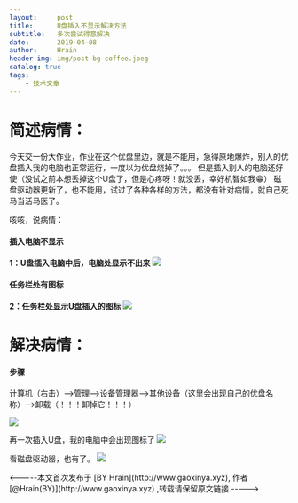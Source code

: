 ```yaml
---
layout:     post
title:      U盘插入不显示解决方法
subtitle:   多次尝试得意解决
date:       2019-04-08
author:     Hrain
header-img: img/post-bg-coffee.jpeg
catalog: true
tags:
    - 技术文章
---
```


# 简述病情：

今天交一份大作业，作业在这个优盘里边，就是不能用，急得原地爆炸，别人的优盘插入我的电脑也正常运行，一度以为优盘烧掉了。。。
但是插入别人的电脑还好使（没试之前本想丢掉这个U盘了，但是心疼呀！就没丢，幸好机智如我😁）
磁盘驱动器更新了，也不能用，试过了各种各样的方法，都没有针对病情，就自己死马当活马医了。


咳咳，说病情：

#### 插入电脑不显示

**1：U盘插入电脑中后，电脑处显示不出来**
![](http://img-blog.csdnimg.cn/20190401192406232.PNG)

#### 任务栏处有图标

**2：任务栏处显示U盘插入的图标**
![](http://img-blog.csdnimg.cn/20190401193253412.PNG)

# 解决病情：

#### 步骤

计算机（右击）-->管理-->设备管理器-->其他设备（这里会出现自己的优盘名称）-->卸载（！！！卸掉它！！！）

![](http://img-blog.csdnimg.cn/20190401193623988.PNG)

再一次插入U盘，我的电脑中会出现图标了
![](http://img-blog.csdnimg.cn/20190401193811255.PNG)

看磁盘驱动器，也有了。
![](http://img-blog.csdnimg.cn/20190401193854499.PNG)


<p><-----本文首次发布于 [BY Hrain](http://www.gaoxinya.xyz), 作者 [@Hrain(BY)](http://www.gaoxinya.xyz) ,转载请保留原文链接.-----></p>